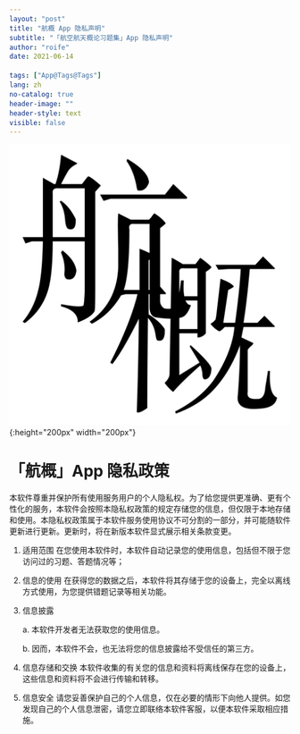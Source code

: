 ```yaml
---
layout: "post"
title: "航概 App 隐私声明"
subtitle: "「航空航天概论习题集」App 隐私声明"
author: "roife"
date: 2021-06-14

tags: ["App@Tags@Tags"]
lang: zh
no-catalog: true
header-image: ""
header-style: text
visible: false
---
```


![hang-gai-app-logo](/img/in-post/post-hang-gai-introduction/hang-gai-logo.png){:height="200px" width="200px"}

# 「航概」App 隐私政策

本软件尊重并保护所有使用服务用户的个人隐私权。为了给您提供更准确、更有个性化的服务，本软件会按照本隐私权政策的规定存储您的信息，但仅限于本地存储和使用。本隐私权政策属于本软件服务使用协议不可分割的一部分，并可能随软件更新进行更新。更新时，将在新版本软件显式展示相关条款变更。

1. 适用范围
   在您使用本软件时，本软件自动记录您的使用信息，包括但不限于您访问过的习题、答题情况等；
2. 信息的使用
   在获得您的数据之后，本软件将其存储于您的设备上，完全以离线方式使用，为您提供错题记录等相关功能。
3. 信息披露

   a. 本软件开发者无法获取您的使用信息。

   b. 因而，本软件不会，也无法将您的信息披露给不受信任的第三方。

4. 信息存储和交换
   本软件收集的有关您的信息和资料将离线保存在您的设备上，这些信息和资料将不会进行传输和转移。
5. 信息安全
   请您妥善保护自己的个人信息，仅在必要的情形下向他人提供。如您发现自己的个人信息泄密，请您立即联络本软件客服，以便本软件采取相应措施。
